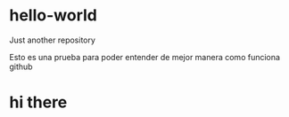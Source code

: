 # hello-world
Just another repository

Esto es una prueba para poder entender de mejor manera como funciona github

<h1>hi there</h1>
